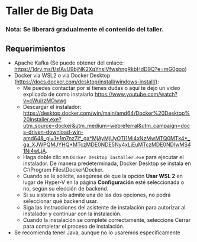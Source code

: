 # Taller de Big Data


### Nota: Se liberará gradualmente el contenido del taller.

## Requerimientos

* Apache Kafka (Se puede obtener del enlace: https://1drv.ms/f/s!AvU9bjNK2XqYnsIVfwshngRkbHdD9Q?e=mG0goo)
* Docker via WSL2 o via Docker Desktop (https://docs.docker.com/desktop/install/windows-install/):
  * Me puedes contactar por si tienes dudas o aquí te dejo un video explicado de como instalarlo https://www.youtube.com/watch?v=cWuirzMOwwg
  * Descargar el instalador: https://desktop.docker.com/win/main/amd64/Docker%20Desktop%20Installer.exe?utm_source=docker&utm_medium=webreferral&utm_campaign=docs-driven-download-win-amd64&_gl=1*1m7nz7i*_ga*MjAyMjUyOTI1Mi4xNzMwMTQ0MTk4*_ga_XJWPQMJYHQ*MTczMDE0NDE5Ny4xLjEuMTczMDE0NDIwMS41Ni4wLjA.
  * Haga doble clic en `Docker Desktop Installer.exe` para ejecutar el instalador. De manera predeterminada, Docker Desktop se instala en C:\Program Files\Docker\Docker.
  * Cuando se le solicite, asegúrese de que la opción **Usar WSL 2** en lugar de Hyper-V en la página **Configuración** esté seleccionada o no, según su elección de backend.
  * Si su sistema solo admite una de las dos opciones, no podrá seleccionar qué backend usar.
  * Siga las instrucciones del asistente de instalación para autorizar al instalador y continuar con la instalación. 
  * Cuando la instalación se complete correctamente, seleccione Cerrar para completar el proceso de instalación.
* Se recomienda tener Java, aunque no lo usaremos específicamente 